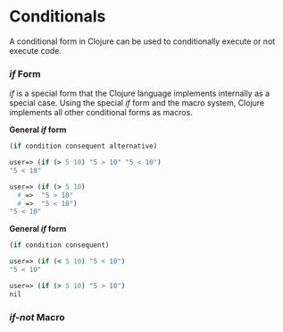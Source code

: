 # Conditionals

A conditional form in Clojure can be used to conditionally execute or not execute code.

### *if* Form

*if* is a special form that the Clojure language implements internally as a special case. 
Using the special *if* form and the macro system, Clojure implements all other conditional forms as macros. 

**General *if* form**

```clojure
(if condition consequent alternative)
```

```clojure
user=> (if (> 5 10) "5 > 10" "5 < 10")
"5 < 10"
```

```clojure
user=> (if (> 5 10)
  #_=>  "5 > 10"
  #_=>  "5 < 10")
"5 < 10"
```

**General *if* form**

```clojure
(if condition consequent)
```

```clojure
user=> (if (< 5 10) "5 < 10")
"5 < 10"
```

```clojure
user=> (if (> 5 10) "5 > 10")
nil
```

### *if-not* Macro


